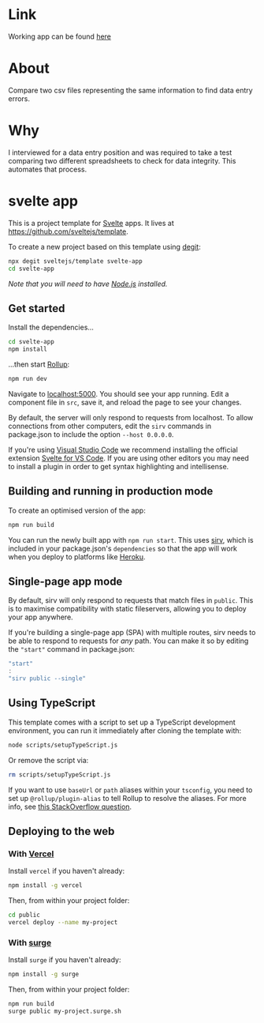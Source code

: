 # Link

Working app can be found [here](https://file-diff.netlify.app/)

# About

Compare two csv files representing the same information to find data entry errors.

# Why

I interviewed for a data entry position and was required to take a test comparing two different spreadsheets to check for data integrity. This automates that process.

# svelte app

This is a project template for [Svelte](https://svelte.dev) apps. It lives at https://github.com/sveltejs/template.

To create a new project based on this template using [degit](https://github.com/Rich-Harris/degit):

```bash
npx degit sveltejs/template svelte-app
cd svelte-app
```

*Note that you will need to have [Node.js](https://nodejs.org) installed.*

## Get started

Install the dependencies...

```bash
cd svelte-app
npm install
```

...then start [Rollup](https://rollupjs.org):

```bash
npm run dev
```

Navigate to [localhost:5000](http://localhost:5000). You should see your app running. Edit a component file in `src`,
save it, and reload the page to see your changes.

By default, the server will only respond to requests from localhost. To allow connections from other computers, edit
the `sirv` commands in package.json to include the option `--host 0.0.0.0`.

If you're using [Visual Studio Code](https://code.visualstudio.com/) we recommend installing the official
extension [Svelte for VS Code](https://marketplace.visualstudio.com/items?itemName=svelte.svelte-vscode). If you are
using other editors you may need to install a plugin in order to get syntax highlighting and intellisense.

## Building and running in production mode

To create an optimised version of the app:

```bash
npm run build
```

You can run the newly built app with `npm run start`. This uses [sirv](https://github.com/lukeed/sirv), which is
included in your package.json's `dependencies` so that the app will work when you deploy to platforms
like [Heroku](https://heroku.com).

## Single-page app mode

By default, sirv will only respond to requests that match files in `public`. This is to maximise compatibility with
static fileservers, allowing you to deploy your app anywhere.

If you're building a single-page app (SPA) with multiple routes, sirv needs to be able to respond to requests for *any*
path. You can make it so by editing the `"start"` command in package.json:

```js
"start"
:
"sirv public --single"
```

## Using TypeScript

This template comes with a script to set up a TypeScript development environment, you can run it immediately after
cloning the template with:

```bash
node scripts/setupTypeScript.js
```

Or remove the script via:

```bash
rm scripts/setupTypeScript.js
```

If you want to use `baseUrl` or `path` aliases within your `tsconfig`, you need to set up `@rollup/plugin-alias` to tell
Rollup to resolve the aliases. For more info,
see [this StackOverflow question](https://stackoverflow.com/questions/63427935/setup-tsconfig-path-in-svelte).

## Deploying to the web

### With [Vercel](https://vercel.com)

Install `vercel` if you haven't already:

```bash
npm install -g vercel
```

Then, from within your project folder:

```bash
cd public
vercel deploy --name my-project
```

### With [surge](https://surge.sh/)

Install `surge` if you haven't already:

```bash
npm install -g surge
```

Then, from within your project folder:

```bash
npm run build
surge public my-project.surge.sh
```
